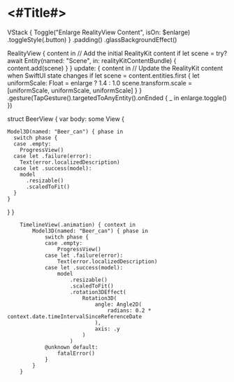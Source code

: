 #  <#Title#>


VStack {
        Toggle("Enlarge RealityView Content", isOn: $enlarge)
            .toggleStyle(.button)
    }
    .padding()
    .glassBackgroundEffect()


RealityView { content in
    // Add the initial RealityKit content
    if let scene = try? await Entity(named: "Scene", in: realityKitContentBundle) {
        content.add(scene)
    }
} update: { content in
    // Update the RealityKit content when SwiftUI state changes
    if let scene = content.entities.first {
        let uniformScale: Float = enlarge ? 1.4 : 1.0
        scene.transform.scale = [uniformScale, uniformScale, uniformScale]
    }
}
.gesture(TapGesture().targetedToAnyEntity().onEnded { _ in
    enlarge.toggle()
})

struct BeerView {
  var body: some View {
  
    Model3D(named: "Beer_can") { phase in
      switch phase {
      case .empty:
        ProgressView()
      case let .failure(error):
        Text(error.localizedDescription)
      case let .success(model):
        model
          .resizable()
          .scaledToFit()
      }
    }
  }
}

        TimelineView(.animation) { context in
            Model3D(named: "Beer_can") { phase in
                switch phase {
                case .empty:
                    ProgressView()
                case let .failure(error):
                    Text(error.localizedDescription)
                case let .success(model):
                    model
                        .resizable()
                        .scaledToFit()
                        .rotation3DEffect(
                            Rotation3D(
                                angle: Angle2D(
                                    radians: 0.2 * context.date.timeIntervalSinceReferenceDate
                                ),
                                axis: .y
                            )
                        )
                @unknown default:
                    fatalError()
                }
            }
        }
